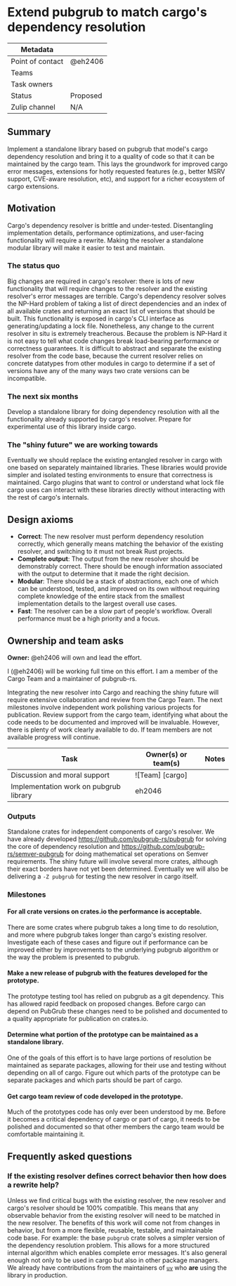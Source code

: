# Extend pubgrub to match cargo's dependency resolution

| Metadata         |                    |
|------------------|--------------------|
| Point of contact | @eh2406            |
| Teams | <!-- TEAMS WITH ASKS --> |
| Task owners      | <!-- TASK OWNERS --> |
| Status           | Proposed           |
| Zulip channel    | N/A                |


## Summary

Implement a standalone library based on pubgrub that model's cargo dependency resolution and bring it to a quality of code so that it can be maintained by the cargo team. This lays the groundwork for improved cargo error messages, extensions for hotly requested features (e.g., better MSRV support, CVE-aware resolution, etc), and support for a richer ecosystem of cargo extensions.

## Motivation


Cargo's dependency resolver is brittle and under-tested. Disentangling implementation details, performance optimizations, and user-facing functionality will require a rewrite. Making the resolver a standalone modular library will make it easier to test and maintain.


### The status quo

Big changes are required in cargo's resolver: there is lots of new functionality that will require changes to the resolver and the existing resolver's error messages are terrible. Cargo's dependency resolver solves the NP-Hard problem of taking a list of direct dependencies and an index of all available crates and returning an exact list of versions that should be built. This functionality is exposed in cargo's CLI interface as generating/updating a lock file. Nonetheless, any change to the current resolver in situ is extremely treacherous. Because the problem is NP-Hard it is not easy to tell what code changes break load-bearing performance or correctness guarantees. It is difficult to abstract and separate the existing resolver from the code base, because the current resolver relies on concrete datatypes from other modules in cargo to determine if a set of versions have any of the many ways two crate versions can be incompatible.

### The next six months

Develop a standalone library for doing dependency resolution with all the functionality already supported by cargo's resolver. Prepare for experimental use of this library inside cargo.

### The "shiny future" we are working towards

Eventually we should replace the existing entangled resolver in cargo with one based on separately maintained libraries. These libraries would provide simpler and isolated testing environments to ensure that correctness is maintained. Cargo plugins that want to control or understand what lock file cargo uses can interact with these libraries directly without interacting with the rest of cargo's internals.

## Design axioms

- **Correct**: The new resolver must perform dependency resolution correctly, which generally means matching the behavior of the existing resolver, and switching to it must not break Rust projects.
- **Complete output**: The output from the new resolver should be demonstrably correct. There should be enough information associated with the output to determine that it made the right decision.
- **Modular**: There should be a stack of abstractions, each one of which can be understood, tested, and improved on its own without requiring complete knowledge of the entire stack from the smallest implementation details to the largest overall use cases.
- **Fast**: The resolver can be a slow part of people's workflow. Overall performance must be a high priority and a focus.

## Ownership and team asks

**Owner:** @eh2406 will own and lead the effort.

I (@eh2406) will be working full time on this effort. I am a member of the Cargo Team and a maintainer of pubgrub-rs.

Integrating the new resolver into Cargo and reaching the shiny future will require extensive collaboration and review from the Cargo Team. The next milestones involve independent work polishing various projects for publication. Review support from the cargo team, identifying what about the code needs to be documented and improved will be invaluable. However, there is plenty of work clearly available to do. If team members are not available progress will continue.

| Task                                   | Owner(s) or team(s) | Notes |
|----------------------------------------|---------------------|-------|
| Discussion and moral support           | ![Team] [cargo]     |       |
| Implementation work on pubgrub library | eh2046              |       |

### Outputs

Standalone crates for independent components of cargo's resolver. We have already developed https://github.com/pubgrub-rs/pubgrub for solving the core of dependency resolution and https://github.com/pubgrub-rs/semver-pubgrub for doing mathematical set operations on Semver requirements. The shiny future will involve several more crates, although their exact borders have not yet been determined. Eventually we will also be delivering a `-Z pubgrub` for testing the new resolver in cargo itself.

### Milestones

#### For all crate versions on crates.io the performance is acceptable.

There are some crates where pubgrub takes a long time to do resolution, and more where pubgrub takes longer than cargo's existing resolver. Investigate each of these cases and figure out if performance can be improved either by improvements to the underlying pubgrub algorithm or the way the problem is presented to pubgrub.

#### Make a new release of pubgrub with the features developed for the prototype.

The prototype testing tool has relied on pubgrub as a git dependency. This has allowed rapid feedback on proposed changes. Before cargo can depend on PubGrub these changes need to be polished and documented to a quality appropriate for publication on crates.io.

#### Determine what portion of the prototype can be maintained as a standalone library.

One of the goals of this effort is to have large portions of resolution be maintained as separate packages, allowing for their use and testing without depending on all of cargo. Figure out which parts of the prototype can be separate packages and which parts should be part of cargo.

#### Get cargo team review of code developed in the prototype.

Much of the prototypes code has only ever been understood by me. Before it becomes a critical dependency of cargo or part of cargo, it needs to be polished and documented so that other members the cargo team would be comfortable maintaining it.

## Frequently asked questions

### If the existing resolver defines correct behavior then how does a rewrite help?

Unless we find critical bugs with the existing resolver, the new resolver and cargo's resolver should be 100% compatible. This means that any observable behavior from the existing resolver will need to be matched in the new resolver. The benefits of this work will come not from changes in behavior, but from a more flexible, reusable, testable, and maintainable code base. For example: the base `pubgrub` crate solves a simpler version of the dependency resolution problem. This allows for a more structured internal algorithm which enables complete error messages. It's also general enough not only to be used in cargo but also in other package managers. We already have contributions from the maintainers of [`uv`](https://pypi.org/project/uv/) who **are** using the library in production.